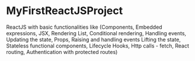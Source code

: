 # MyFirstReactJSProject
ReactJS with basic functionalities like (Components, Embedded expressions, JSX, Rendering List, Conditional rendering, Handling events, Updating the state, Props, Raising and handling events Lifting the state, Stateless functional components, Lifecycle Hooks, Http calls - fetch, React routing, Authentication with protected routes)
